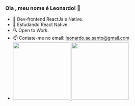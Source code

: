 ### Ola , meu nome é Leonardo! 👋

- 🔭 Dev-frontend ReactJs e Native.
- 🌱 Estudando React Native.
- 🔍 Open to Work.
- 📫 Contate-me no email: leonardo.ae.santo@gmail.com
- <div>
    <a href="https://github.com/Leonaes">
    <img height="180em" src="https://github-readme-stats.vercel.app/api?username=leonaes&layout=compact&show_icons=true&theme=dark&include_all_commits=true&count_private=true"/>
    <img height="180em" src="https://github-readme-stats.vercel.app/api/top-langs/?username=leonaes&layout=compact&langs_count=16&theme=dark"/>
  </div>
  

